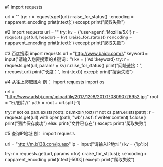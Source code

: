 #1
import requests

url = ""
try:
    r = requests.get(url)
    r.raise_for_status()
    r.encoding = r.apparent_encoding
    print(r.text[:])
except:
    print("爬取失败")
    
    
#2
import requests
url = ""
try:
    kv = {'user-agent':'Mozilla/5.0'}
    r = requests.get(url, headers = kv)
    r.raise_for_status()
    r.encoding = r.apparent_encoding
    print(r.text[:])
except:
    print("爬取失败")


#3  百度搜索
import requests
url = "http://www.baidu.com/s"
keyword = input("请输入您要搜索的关键词：")
kv = {'wd':keyword}
try:
    r = requests.get(url, params = kv)
    r.raise_for_status()
    print("网址链接：", r.request.url)
    print("长度：", len(r.text))
except:
    print("搜索失败")


#4 从往上爬取图片
例：
import requests
import os

url = "http://www.artsbj.com/uploadfile/2017/1208/20171208090726952.jpg"
root = "E//图片//"
path = root + url.split[-1]

try:
    if not os.path.exists(root):
        os.mkdir(root)
    if not os.path.exists(path):
        r = requests.get(url)
        with open(path, "wb") as f:
            f.write(r.content)
        f.close()
        print("图片保存成功")
    else:
        print("文件已存在")
except:
    print("爬取失败")
    

#5 查询IP地址
例：
import requests

url = "http://m.ip138.com/ip.asp"
ip = input("请输入IP地址")
kv = {'ip':ip}

try:
    r = requests.get(url, params = kv)
    r.raise_for_status();
    r.encoding = r.apparent_encoding
    print(r.text[-500:])
except:
    print("爬取失败")
